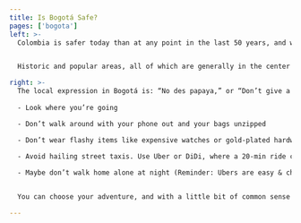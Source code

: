 ```yaml
---
title: Is Bogotá Safe?
pages: ['bogota']
left: >-
  Colombia is safer today than at any point in the last 50 years, and we expect Devcon in Bogotá to be an impactful experience for all. That said, while Bogotá is a very modern city, it is located in a developing country, and we recommend exercising some basic precautions. Do that, and your biggest problem will likely be wanting to stay longer.


  Historic and popular areas, all of which are generally in the center and north of the center, are the safest regions. We’ll also help to guide attendees toward the right spots at the right time of day, for example: trendy areas that are ripe with nightlife are better after dark, while the historic center is best to frequent during daylight hours.

right: >-
  The local expression in Bogotá is: “No des papaya,” or “Don’t give a papaya.” It essentially means, don’t make yourself an obvious target: use common sense while in Bogotá. That means:
  
  - Look where you’re going

  - Don’t walk around with your phone out and your bags unzipped

  - Don’t wear flashy items like expensive watches or gold-plated hardware wallets

  - Avoid hailing street taxis. Use Uber or DiDi, where a 20-min ride costs around $3 USD. Tip: maybe pay the extra dollar for a nicer “Uber Comfort” *(recommended when coming from the Airport)*.
  
  - Maybe don’t walk home alone at night (Reminder: Ubers are easy & cheap).


  You can choose your adventure, and with a little bit of common sense and extra precaution, you can expect to have a fun and safe experience in Bogotá. 

---
```

